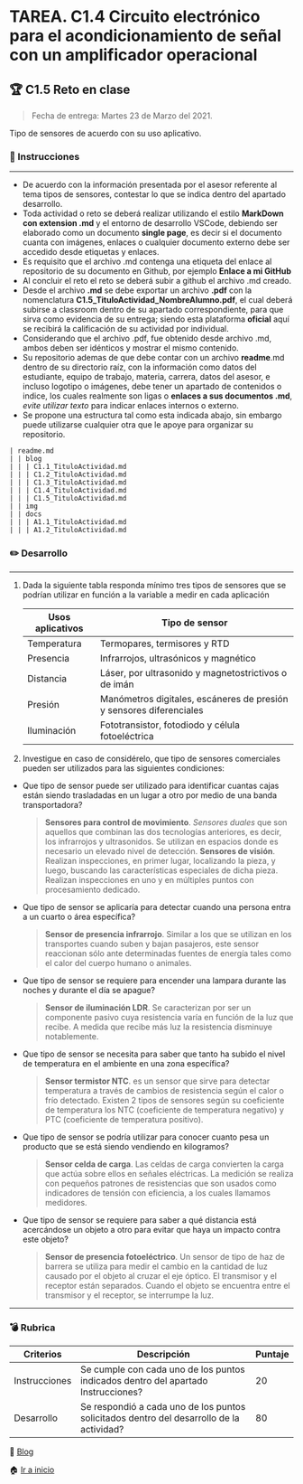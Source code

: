 # TAREA. C1.4 Circuito electrónico para el acondicionamiento de señal con un amplificador operacional

## 🏆 C1.5 Reto en clase

> Fecha de entrega: Martes 23 de Marzo del 2021.
> 
Tipo de sensores de acuerdo con su uso aplicativo.

### 📘 Instrucciones

___

- De acuerdo con la información presentada por el asesor referente al tema tipos de sensores, contestar lo que se indica dentro del apartado desarrollo.
- Toda actividad o reto se deberá realizar utilizando el estilo **MarkDown con extension .md** y el entorno de desarrollo VSCode, debiendo ser elaborado como un documento **single page**, es decir si el documento cuanta con imágenes, enlaces o cualquier documento externo debe ser accedido desde etiquetas y enlaces.
- Es requisito que el archivo .md contenga una etiqueta del enlace al repositorio de su documento en Github, por ejemplo **Enlace a mi GitHub**
- Al concluir el reto el reto se deberá subir a github el archivo .md creado.
- Desde el archivo **.md** se debe exportar un archivo **.pdf** con la nomenclatura **C1.5_TituloActividad_NombreAlumno.pdf**, el cual deberá subirse a classroom dentro de su apartado correspondiente, para que sirva como evidencia de su entrega; siendo esta plataforma **oficial** aquí se recibirá la calificación de su actividad por individual.
- Considerando que el archivo .pdf, fue obtenido desde archivo .md, ambos deben ser idénticos y mostrar el mismo contenido.
- Su repositorio ademas de que debe contar con un archivo **readme**.md dentro de su directorio raíz, con la información como datos del estudiante, equipo de trabajo, materia, carrera, datos del asesor, e incluso logotipo o imágenes, debe tener un apartado de contenidos o indice, los cuales realmente son ligas o **enlaces a sus documentos .md**, _evite utilizar texto_ para indicar enlaces internos o externo.
- Se propone una estructura tal como esta indicada abajo, sin embargo puede utilizarse cualquier otra que le apoye para organizar su repositorio.  

``` 
| readme.md
| | blog
| | | C1.1_TituloActividad.md
| | | C1.2_TituloActividad.md
| | | C1.3_TituloActividad.md
| | | C1.4_TituloActividad.md
| | | C1.5_TituloActividad.md
| | img
| | docs
| | | A1.1_TituloActividad.md
| | | A1.2_TituloActividad.md
```

### ✏️ Desarrollo
___

1. Dada la siguiente tabla responda mínimo tres tipos de sensores que se podrían utilizar en función a la variable a medir en cada aplicación

    Usos aplicativos | Tipo de sensor                                                       |
    -----------------|----------------------------------------------------------------------|
    Temperatura      | Termopares, termisores y RTD                                         |
    Presencia        | Infrarrojos, ultrasónicos y magnético                                |
    Distancia        | Láser, por ultrasonido y magnetostrictivos o de imán                 |
    Presión          | Manómetros digitales, escáneres de presión y sensores diferenciales  |
    Iluminación      | Fototransistor, fotodiodo y célula fotoeléctrica                     |

2. Investigue en caso de considérelo, que tipo de sensores comerciales pueden ser utilizados para las siguientes condiciones:
   
  - Que tipo de sensor puede ser utilizado para identificar cuantas cajas están siendo trasladadas en un lugar a otro por medio de una banda transportadora?
    >**Sensores para control de movimiento**.  _Sensores duales_ que son aquellos que combinan las dos tecnologías anteriores, es decir, los infrarrojos y ultrasonidos. Se utilizan en espacios donde es necesario un elevado nivel de detección.
    >**Sensores de visión**. Realizan inspecciones, en primer lugar, localizando la pieza, y luego, buscando las características especiales de dicha pieza. Realizan inspecciones en uno y en múltiples puntos con procesamiento dedicado.
    >
  - Que tipo de sensor se aplicaría para detectar cuando una persona entra a un cuarto o área específica?
    > **Sensor de presencia infrarrojo**. Similar a los que se utilizan en los transportes cuando suben y bajan pasajeros, este sensor reaccionan sólo ante determinadas fuentes de energía tales como el calor del cuerpo humano o animales.
    >  
  - Que tipo de sensor se requiere para encender una lampara durante las noches y durante el día se apague?
    > **Sensor de iluminación LDR**. Se caracterizan por ser un componente pasivo cuya resistencia varía en función de la luz que recibe. A medida que recibe más luz la resistencia disminuye notablemente.
    >   
  - Que tipo de sensor se necesita para saber que tanto ha subido el nivel de temperatura en el ambiente en una zona específica?
    > **Sensor termistor NTC**. es un sensor que sirve para detectar temperatura a través de cambios de resistencia según el calor o frío detectado. Existen 2 tipos de sensores según su coeficiente de temperatura los NTC (coeficiente de temperatura negativo) y PTC (coeficiente de temperatura positivo).
    > 
  - Que tipo de sensor se podría utilizar para conocer cuanto pesa un producto que se está siendo vendiendo en kilogramos?
    > **Sensor celda de carga**. Las celdas de carga convierten la carga que actúa sobre ellos en señales eléctricas. La medición se realiza con pequeños patrones de resistencias que son usados como indicadores de tensión con eficiencia, a los cuales llamamos medidores.
    > 
  - Que tipo de sensor se requiere para saber a qué distancia está acercándose un objeto a otro para evitar que haya un impacto contra este objeto?
    > **Sensor de presencia fotoeléctrico**. Un sensor de tipo de haz de barrera se utiliza para medir el cambio en la cantidad de luz causado por el objeto al cruzar el eje óptico. El transmisor y el receptor están separados. Cuando el objeto se encuentra entre el transmisor y el receptor, se interrumpe la luz.
    >



___

### :bomb: Rubrica

| Criterios     | Descripción                                                                                  | Puntaje |
| ------------- | -------------------------------------------------------------------------------------------- | ------- |
| Instrucciones | Se cumple con cada uno de los puntos indicados dentro del apartado Instrucciones?            | 20      |
| Desarrollo    | Se respondió a cada uno de los puntos solicitados dentro del desarrollo de la actividad?     | 80      |

📑 [Blog](https://github.com/ShaaronPR/Tareas/tree/main/blog)

🏠 [Ir a inicio](https://github.com/ShaaronPR/Tareas)

